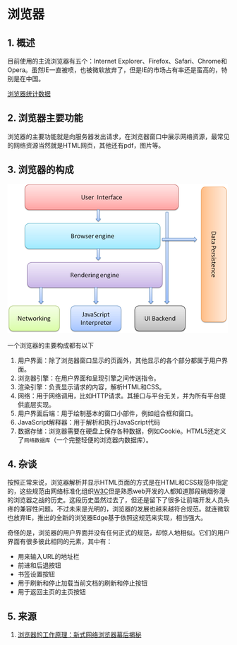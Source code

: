 # 浏览器

## 1. 概述

目前使用的主流浏览器有五个：Internet Explorer、Firefox、Safari、Chrome和Opera。虽然IE一直被喷，也被微软放弃了，但是IE的市场占有率还是蛮高的，特别是在中国。

[浏览器统计数据](http://gs.statcounter.com/#browser-CN-monthly-201507-201607)

## 2. 浏览器主要功能

浏览器的主要功能就是向服务器发出请求，在浏览器窗口中展示网络资源，最常见的网络资源当然就是HTML网页，其他还有pdf，图片等。

## 3. 浏览器的构成

![browser-layers.png](../../image/browser-layers.png)

一个浏览器的主要构成都有以下

1. 用户界面：除了浏览器窗口显示的页面外，其他显示的各个部分都属于用户界面。
2. 浏览器引擎：在用户界面和呈现引擎之间传送指令。
3. 渲染引擎：负责显示请求的内容，解析HTML和CSS。
4. 网络：用于网络调用，比如HTTP请求。其接口与平台无关，并为所有平台提供底层实现。
5. 用户界面后端：用于绘制基本的窗口小部件，例如组合框和窗口。
6. JavaScript解释器：用于解析和执行JavaScript代码
7. 数据存储：浏览器需要在硬盘上保存各种数据，例如Cookie。HTML5还定义了`网络数据库`（一个完整轻便的浏览器内数据库）。
 

## 4. 杂谈

按照正常来说，浏览器解析并显示HTML页面的方式是在HTML和CSS规范中指定的，这些规范由网络标准化组织[W3C](http://www.w3.org/)但是熟悉web开发的人都知道那段硝烟弥漫的浏览器之战的历史。这段历史虽然过去了，但还是留下了很多让前端开发人员头疼的兼容性问题。不过未来是光明的，浏览器的发展也越来越符合规范。就连微软也放弃IE，推出的全新的浏览器Edge基于依照这规范来实现，相当强大。

奇怪的是，浏览器的用户界面并没有任何正式的规范，却惊人地相似。它们的用户界面有很多彼此相同的元素，其中有：

* 用来输入URL的地址栏
* 前进和后退按钮
* 书签设置按钮
* 用于刷新和停止加载当前文档的刷新和停止按钮
* 用于返回主页的主页按钮

## 5. 来源

1. [浏览器的工作原理：新式网络浏览器幕后揭秘](http://www.html5rocks.com/zh/tutorials/internals/howbrowserswork/#The_rendering_engines_threads)